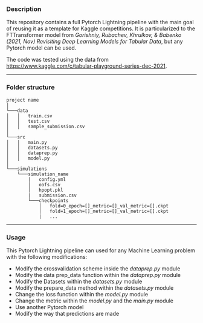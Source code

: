### Description

This repository contains a full Pytorch Lightning pipeline with the main goal of reusing it as a template for Kaggle competitions. It is particularized to the FTTransformer model from *Gorishniy, Rubachev, Khrulkov, & Babenko (2021, Nov) Revisiting Deep Learning Models for Tabular Data*, but any Pytorch model can be used.

The code was tested using the data from https://www.kaggle.com/c/tabular-playground-series-dec-2021.

***
### Folder structure
```
project name    
│
└───data
│   │   train.csv
│   │   test.csv
│   │   sample_submission.csv
│   
└───src
│   │   main.py
│   │   datasets.py
│   │   dataprep.py
│   │   model.py
│   
└───simulations
    └───simulation_name
        |   config.yml
        │   oofs.csv
        │   hpopt.pkl
        |   submission.csv
        └───checkpoints
            │   fold=0_epoch=[]_metric=[]_val_metric=[].ckpt
            │   fold=1_epoch=[]_metric=[]_val_metric=[].ckpt
            |   ...
```
***

### Usage

This Pytorch Lightning pipeline can used for any Machine Learning problem with the following modifications:
- Modify the crossvalidation scheme inside the *dataprep.py* module
- Modify the data prep_data function within the *dataprep.py* module
- Modify the Datasets within the *datasets.py* module
- Modify the prepare_data method within the *datasets.py* module
- Change the loss function within the *model.py* module
- Change the metric within the *model.py* and the *main.py* module
- Use another Pytorch model
- Modify the way that predictions are made

